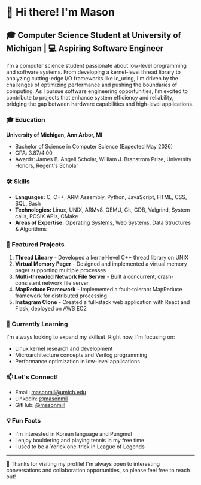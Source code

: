 # 👋 Hi there! I'm Mason

## 🎓 Computer Science Student at University of Michigan | 💻 Aspiring Software Engineer

I'm a computer science student passionate about low-level programming and software systems. From developing a kernel-level thread library to analyzing cutting-edge I/O frameworks like io_uring, I'm driven by the challenges of optimizing performance and pushing the boundaries of computing. As I pursue software engineering opportunities, I'm excited to contribute to projects that enhance system efficiency and reliability, bridging the gap between hardware capabilities and high-level applications.

### 🎓 Education

**University of Michigan, Ann Arbor, MI**
- Bachelor of Science in Computer Science (Expected May 2026)
- GPA: 3.87/4.00
- Awards: James B. Angell Scholar, William J. Branstrom Prize, University Honors, Regent's Scholar

### 🛠 Skills

- **Languages:** C, C++, ARM Assembly, Python, JavaScript, HTML, CSS, SQL, Bash
- **Technologies:** Linux, UNIX, ARMv8, QEMU, Git, GDB, Valgrind, System calls, POSIX APIs, CMake
- **Areas of Expertise:** Operating Systems, Web Systems, Data Structures & Algorithms

### 🚀 Featured Projects

1. **Thread Library** - Developed a kernel-level C++ thread library on UNIX
2. **Virtual Memory Pager** - Designed and implemented a virtual memory pager supporting multiple processes
3. **Multi-threaded Network File Server** - Built a concurrent, crash-consistent network file server
4. **MapReduce Framework** - Implemented a fault-tolerant MapReduce framework for distributed processing
5. **Instagram Clone** - Created a full-stack web application with React and Flask, deployed on AWS EC2

### 🌱 Currently Learning

I'm always looking to expand my skillset. Right now, I'm focusing on:
- Linux kernel research and development
- Microarchitecture concepts and Verilog programming
- Performance optimization in low-level applications

### 📫 Let's Connect!

- Email: <masonmil@umich.edu>
- LinkedIn: [@masonmil](https://www.linkedin.com/in/masonmil)
- GitHub: [@masonmill](https://github.com/masonmill)

### 💡 Fun Facts

- I'm interested in Korean language and Pungmul
- I enjoy bouldering and playing tennis in my free time
- I used to be a Yorick one-trick in League of Legends

---

🙏 Thanks for visiting my profile! I'm always open to interesting conversations and collaboration opportunities, so please feel free to reach out!
